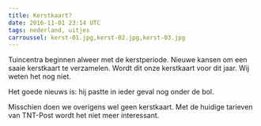 ```yaml
---
title: Kerstkaart?
date: 2016-11-01 23:14 UTC
tags: nederland, uitjes
carroussel: kerst-01.jpg,kerst-02.jpg,kerst-03.jpg
---
```

Tuincentra beginnen alweer met de kerstperiode. Nieuwe kansen om een saaie kerstkaart te verzamelen. Wordt dit onze kerstkaart voor dit jaar. Wij weten het nog niet.

Het goede nieuws is: hij pastte in ieder geval nog onder de bol.

Misschien doen we overigens wel geen kerstkaart. Met de huidige tarieven van TNT-Post wordt het niet meer interessant.



